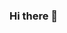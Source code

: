### Hi there 👋

<!--
**lzmai/lzmai** is a ✨ _special_ ✨ repository because its `README.md` (this file) appears on your GitHub profile.

Here are some ideas to get you started:

- 🔭 I’m currently working on Shanghai
- 🌱 I’m currently learning Python/Golang
- 👯 I’m looking to collaborate on ...
- 🤔 I’m looking for help with ...
- 📫 How to reach me: 1159874196@qq.com

-->
